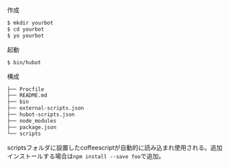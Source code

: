 作成

```bash
$ mkdir yourbot
$ cd yourbot
$ yo yourbot
```

起動

```bash
$ bin/hubot
```

構成

```bash
├── Procfile
├── README.md
├── bin
├── external-scripts.json
├── hubot-scripts.json
├── node_modules
├── package.json
└── scripts
```

scriptsフォルダに設置したcoffeescriptが自動的に読み込まれ使用される。追加インストールする場合は`npm install --save foo`で追加。